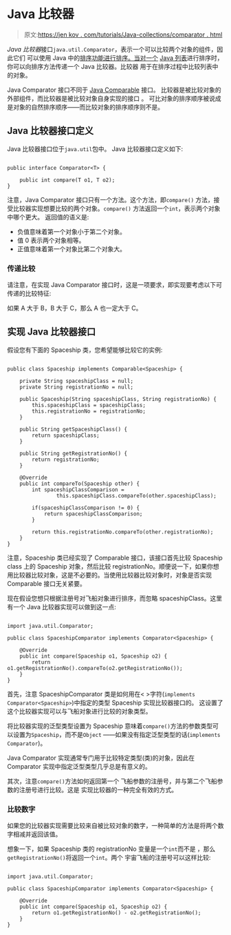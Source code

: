 # Java 比较器

> 原文:[https://jen kov . com/tutorials/Java-collections/comparator . html](https://jenkov.com/tutorials/java-collections/comparator.html)

*Java* *比较器*接口`java.util.Comparator`，表示一个可以比较两个对象的组件，因此它们 可以使用 Java 中的[排序功能进行排序。当对一个](sorting.html) [Java 列表](list.html)进行排序时，你可以向排序方法传递一个 Java 比较器。比较器 用于在排序过程中比较列表中的对象。

Java Comparator 接口不同于 [Java Comparable](comparable.html) 接口。 比较器是被比较对象的外部组件，而比较器是被比较对象自身实现的接口 。 可比对象的排序顺序被说成是对象的自然排序顺序——而比较对象的排序顺序则不是。

## Java 比较器接口定义

Java 比较器接口位于`java.util`包中。 Java 比较器接口定义如下:

```

public interface Comparator<T> {

    public int compare(T o1, T o2);
}

```

注意，Java Comparator 接口只有一个方法。这个方法，即`compare()` 方法，接受比较器实现想要比较的两个对象。`compare()` 方法返回一个`int`，表示两个对象中哪个更大。 返回值的语义是:

*   负值意味着第一个对象小于第二个对象。
*   值 0 表示两个对象相等。
*   正值意味着第一个对象比第二个对象大。

### 传递比较

请注意，在实现 Java Comparator 接口时，这是一项要求，即实现要考虑以下可传递的比较特征:

如果 A 大于 B，B 大于 C，那么 A 也一定大于 C。

## 实现 Java 比较器接口

假设您有下面的 Spaceship 类，您希望能够比较它的实例:

```

public class Spaceship implements Comparable<Spaceship> {

    private String spaceshipClass = null;
    private String registrationNo = null;

    public Spaceship(String spaceshipClass, String registrationNo) {
        this.spaceshipClass = spaceshipClass;
        this.registrationNo = registrationNo;
    }

    public String getSpaceshipClass() {
        return spaceshipClass;
    }

    public String getRegistrationNo() {
        return registrationNo;
    }

    @Override
    public int compareTo(Spaceship other) {
        int spaceshipClassComparison =
                this.spaceshipClass.compareTo(other.spaceshipClass);

        if(spaceshipClassComparison != 0) {
            return spaceshipClassComparison;
        }

        return this.registrationNo.compareTo(other.registrationNo);
    }
}

```

注意，Spaceship 类已经实现了 Comparable 接口，该接口首先比较 Spaceship class 上的 Spaceship 对象，然后比较 registrationNo。顺便说一下，如果你想用比较器比较对象，这是不必要的。当使用比较器比较对象时，对象是否实现 Comparable 接口无关紧要。

现在假设您想只根据注册号对飞船对象进行排序，而忽略 spaceshipClass。这里有一个 Java 比较器实现可以做到这一点:

```

import java.util.Comparator;

public class SpaceshipComparator implements Comparator<Spaceship> {

    @Override
    public int compare(Spaceship o1, Spaceship o2) {
        return o1.getRegistrationNo().compareTo(o2.getRegistrationNo());
    }
}    

```

首先，注意 SpaceshipComparator 类是如何用在< >字符(`implements Comparator<Spaceship>`)中指定的类型 Spaceship 实现比较器接口的。 这设置了这个比较器实现可以与飞船对象进行比较的对象类型。

将比较器实现的泛型类型设置为 Spaceship 意味着`compare()`方法的参数类型可以设置为`Spaceship`，而不是`Object` ——如果没有指定泛型类型的话(`implements Comparator`)。

Java Comparator 实现通常专门用于比较特定类型(类)的对象，因此在 Comparator 实现中指定泛型类型几乎总是有意义的。

其次，注意`compare()`方法如何返回第一个 飞船参数的注册号，并与第二个飞船参数的注册号进行比较。这是 实现比较器的一种完全有效的方式。

### 比较数字

如果您的比较器实现需要比较来自被比较对象的数字，一种简单的方法是将两个数字相减并返回该值。

想象一下，如果 Spaceship 类的 registrationNo 变量是一个`int`而不是 ，那么`getRegistrationNo()`将返回一个`int`。两个 宇宙飞船的注册号可以这样比较:

```

import java.util.Comparator;

public class SpaceshipComparator implements Comparator<Spaceship> {

    @Override
    public int compare(Spaceship o1, Spaceship o2) {
        return o1.getRegistrationNo() - o2.getRegistrationNo();
    }
}

```